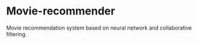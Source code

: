 # Movie-recommender
Movie recommendation system based on neural network and collaborative filtering.
